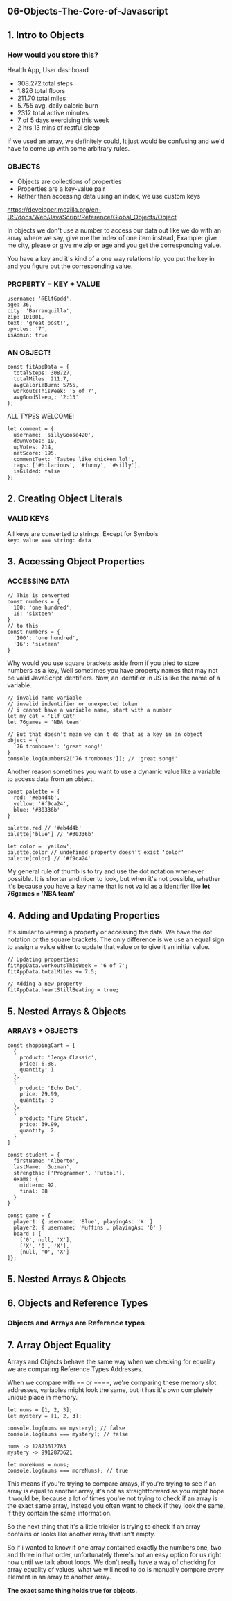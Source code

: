 ## 06-Objects-The-Core-of-Javascript

## 1. Intro to Objects

### How would you store this?

Health App, User dashboard

- 308.272 total steps
- 1.826 total floors
- 211.70 total miles
- 5.755 avg. daily calorie burn
- 2312 total active minutes
- 7 of 5 days exercising this week
- 2 hrs 13 mins of restful sleep

If we used an array, we definitely could, It just would be confusing and we'd have to come up with some arbitrary rules.

### OBJECTS

- Objects are collections of properties
- Properties are a key-value pair
- Rather than accessing data using an index, we use custom keys

https://developer.mozilla.org/en-US/docs/Web/JavaScript/Reference/Global_Objects/Object

In objects we don't use a number to access our data out like we do with an array where we say, give me the index of one item instead, Example: give me city, please or give me zip or age and you get the corresponding value.

You have a key and it's kind of a one way relationship, you put the key in and you figure out the corresponding value.

### PROPERTY = KEY + VALUE

```
username: '@ElfGodd',
age: 36,
city: 'Barranquilla',
zip: 101001,
text: 'great post!',
upvotes: '7',
isAdmin: true
```

### AN OBJECT!

```
const fitAppData = {
  totalSteps: 308727,
  totalMiles: 211.7,
  avgCalorieBurn: 5755,
  workoutsThisWeek: '5 of 7',
  avgGoodSleep,: '2:13'
};
```

ALL TYPES WELCOME!

```
let comment = {
  username: 'sillyGoose420',
  downVotes: 19,
  upVotes: 214,
  netScore: 195,
  commentText: 'Tastes like chicken lol',
  tags: ['#hilarious', '#funny', '#silly'],
  isGilded: false
};
```

## 2. Creating Object Literals

### VALID KEYS

All keys are converted to strings, Except for Symbols  
`key: value === string: data`

## 3. Accessing Object Properties

### ACCESSING DATA

```
// This is converted
const numbers = {
  100: 'one hundred',
  16: 'sixteen'
}
// to this
const numbers = {
  '100': 'one hundred',
  '16': 'sixteen'
}

```

Why would you use square brackets aside from if you tried to store numbers as a key, Well sometimes you have property names that may not be valid JavaScript identifiers. Now, an identifier in JS is like the name of a variable.

```
// invalid name variable
// invalid indentifier or unexpected token
// i cannot have a variable name, start with a number
let my cat = 'Elf Cat'
let 76games = 'NBA team'

// But that doesn't mean we can't do that as a key in an object
object = {
  '76 trombones': 'great song!'
}
console.log(numbers2['76 trombones']); // 'great song!'
```

Another reason sometimes you want to use a dynamic value like a variable to access data from an object.

```
const palette = {
  red: '#eb4d4b',
  yellow: '#f9ca24',
  blue: '#30336b'
}

palette.red // '#eb4d4b'
palette['blue'] // '#30336b'

let color = 'yellow';
palette.color // undefined property doesn't exist 'color'
palette[color] // '#f9ca24'
```

My general rule of thumb is to try and use the dot notation whenever
possible. It is shorter and nicer to look, but when it's not possible, whether it's because you have a key name that is not valid
as a identifier like **let 76games = 'NBA team'**

## 4. Adding and Updating Properties

It's similar to viewing a property or accessing the data. We have the dot notation or the square brackets. The only difference is we use an equal sign to assign a value either to update that value or to give it an initial value.

```
// Updating properties:
fitAppData.workoutsThisWeek = '6 of 7';
fitAppData.totalMiles += 7.5;

// Adding a new property
fitAppData.heartStillBeating = true;
```

## 5. Nested Arrays & Objects

### ARRAYS + OBJECTS

```
const shoppingCart = [
  {
    product: 'Jenga Classic',
    price: 6.88,
    quantity: 1
  },
  {
    product: 'Echo Dot',
    price: 29.99,
    quantity: 3
  },
  {
    product: 'Fire Stick',
    price: 39.99,
    quantity: 2
  }
]
```

```
const student = {
  firstName: 'Alberto',
  lastName: 'Guzman',
  strengths: ['Programmer', 'Futbol'],
  exams: {
    midterm: 92,
    final: 88
  }
}
```

```
const game = {
  player1: { username: 'Blue', playingAs: 'X' }
  player2: { username: 'Muffins', playingAs: '0' }
  board : [
    ['0', null, 'X'],
    ['X', '0', 'X'],
    [null, '0', 'X']
]};
```

## 5. Nested Arrays & Objects

## 6. Objects and Reference Types

### Objects and Arrays are Reference types

## 7. Array Object Equality

Arrays and Objects behave the same way when we checking for equality we are comparing Reference Types Addresses.

When we compare with == or ====, we're comparing these memory slot addresses, variables might look the same, but it has it's own completely unique place in memory.

```
let nums = [1, 2, 3];
let mystery = [1, 2, 3];

console.log(nums == mystery); // false
console.log(nums === mystery); // false

nums -> 12873612783
mystery -> 9912873621

let moreNums = nums;
console.log(nums === moreNums); // true
```

This means if you're trying to compare arrays, if you're trying to see if an array is equal to another array, it's not as straightforward as you might hope it would be, because a lot of times you're not trying to check if an array is the exact same array, Instead you often want to check if they look the same, if they contain the same information.


So the next thing that it's a little trickier is trying to check if an array contains or looks like another array that isn't empty.

So if i wanted to know if one array contained exactly the numbers one, two and three in that order, unfortunately there's not an easy option for us right now until we talk about loops. We don't really have a way of checking for array equality of values, what we will need to do is manually compare every element in an array to another array.

**The exact same thing holds true for objects.**

```

```